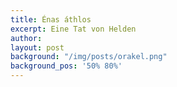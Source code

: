 ```yaml
---
title: Énas áthlos
excerpt: Eine Tat von Helden
author:
layout: post
background: "/img/posts/orakel.png"
background_pos: '50% 80%'
---
```

